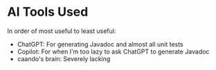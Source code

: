 # AI Tools Used

In order of most useful to least useful:

- ChatGPT: For generating Javadoc and almost all unit tests
- Copilot: For when I'm too lazy to ask ChatGPT to generate Javadoc
- caando's brain: Severely lacking
